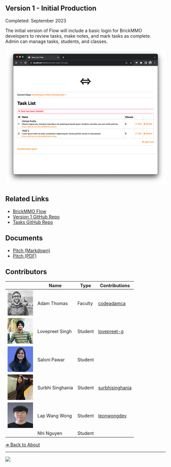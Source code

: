 <style>@import url("//readme.codeadam.ca/readme.css");</style>

## Version 1 - Initial Production

Completed: September 2023

The initial version of Flow will include a basic login for BrickMMO developers to review tasks, make notes, and mark tasks as complete. Admin can manage tasks, students, and classes. 

![BrickMMO](images/v1-screenshot-flow-tasks.png)

## Related Links

- [BrickMMO Flow](https://flow.brickmmo.com)
- [Version 1 GitHub Repo](https://github.com/BrickMMO/flow-v1)
- [Tasks GitHub Repo](https://github.com/BrickMMO/tasks)

## Documents

- [Pitch (Markdown)](v1/system-v1-pitch)
- [Pitch (PDF)](v1/system-v1-pitch.pdf)

## Contributors

| | Name | Type | Contributions |
| - | - | - | - |
| ![codeadamca](faculty/codeadamca.png) | Adam Thomas | Faculty | [codeadamca](https://contributions.brickmmo.com/faculty/codeadamca) |
|![](images/lovepreet-g.jpg)| Lovepreet Singh | Student | [lovepreet-g](https://contributions.brickmmo.com/students/lovepreet-g)|
|![](images/saloni.png)|Saloni Pawar| Student |
|![](images/surbhisinghania13.jpeg)|Surbhi Singhania|Student|[surbhisinghania](https://contributions.brickmmo.com/students/surbhisinghania13)
|![](images/leonwongdev.jpg)|Lap Wang Wong|Student|[leonwongdev](https://contributions.brickmmo.com/students/leonwongdev)
||Nhi Nguyen| Student|

[&#10132; Back to About](/flow-about/)

---

<a href="https://brickmmo.com">
<img src="https://brickmmo.com/images/brickmmo-logo-horizontal.jpg" width="100">
</a>
